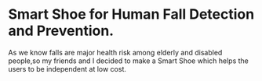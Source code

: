 # Smart Shoe for Human Fall Detection and Prevention.
As we know falls are major health risk among elderly and disabled people,so my friends and I decided to make a Smart Shoe which helps the users to be independent at low cost.
